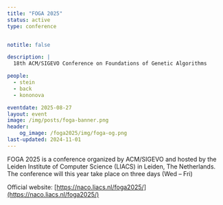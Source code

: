 ```yaml
---
title: "FOGA 2025"
status: active
type: conference


notitle: false

description: |
  18th ACM/SIGEVO Conference on Foundations of Genetic Algorithms

people:
  - stein
  - back
  - kononova

eventdate: 2025-08-27
layout: event
image: /img/posts/foga-banner.png
header:
    og_image: /foga2025/img/foga-og.png
last-updated: 2024-11-01
---
```

FOGA 2025 is a conference organized by ACM/SIGEVO and hosted by the Leiden Institute of Computer Science (LIACS) in Leiden, The Netherlands. The conference will this year take place on three days (Wed – Fri)

Official website: [https://naco.liacs.nl/foga2025/](https://naco.liacs.nl/foga2025/)

